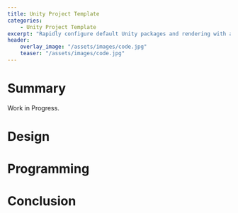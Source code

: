 ```yaml
---
title: Unity Project Template
categories:
    - Unity Project Template
excerpt: "Rapidly configure default Unity packages and rendering with a template."
header:
    overlay_image: "/assets/images/code.jpg"
    teaser: "/assets/images/code.jpg"
---
```


# Summary
Work in Progress.

# Design

# Programming

# Conclusion